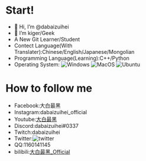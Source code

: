# Start!

- 👋 Hi, I’m @dabaizuihei
- 👀 I’m kiger/Geek
- A New Git Learner/Student
- Contect Language(With Translater):Chinese/English/Japanese/Mongolian
- Programming Language(Learning):C++/Python
- Operating System:
![Windows](https://img.shields.io/badge/-Windows-0078D6?style=flat-square&logo=windows&logoColor=white)
![MacOS](https://img.shields.io/badge/-Mac_OS-AAA?style=flat-square&logo=macos&logoColor=white)
![Ubuntu](https://img.shields.io/badge/-Ubuntu-DD4814?style=flat-square&logo=ubuntu&logoColor=white)


# How to follow me

- Facebook:大白最黑
- Instagram:dabaizuihei_official
- Youtube:[大白最黑](https://www.youtube.com/@dabaizuihei)
- Discord:dabaizuihei#0337
- Twitch:dabaizuihei
- Twitter:![twitter](https://img.shields.io/twitter/follow/dabaizuihei?style=flat-square&logo=twitter&logoColor=blue)
- QQ:1160141145
- bilibili:[大白最黑_Official](https://space.bilibili.com/338325981)




<!---
dabaizuihei/dabaizuihei is a ✨ special ✨ repository because its `README.md` (this file) appears on your GitHub profile.
You can click the Preview link to take a look at your changes.
--->
